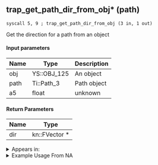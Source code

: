 ## trap_get_path_dir_from_obj* (path)

`syscall 5, 9 ; trap_get_path_dir_from_obj (3 in, 1 out)`

Get the direction for a path from an object

#### Input parameters
| Name | Type | Description
|------|------|------------
| obj   | YS::OBJ_125   | An object
| path   | Ti::Path_3   | Path object
| a5   | float   | unknown


#### Return Parameters
| Name | Type
|------|-----
| dir   | kn::FVector *   


<details>
	<summary>Appears in:</summary>

</details>

<details>
	<summary>Example Usage From NA</summary>

</details>

